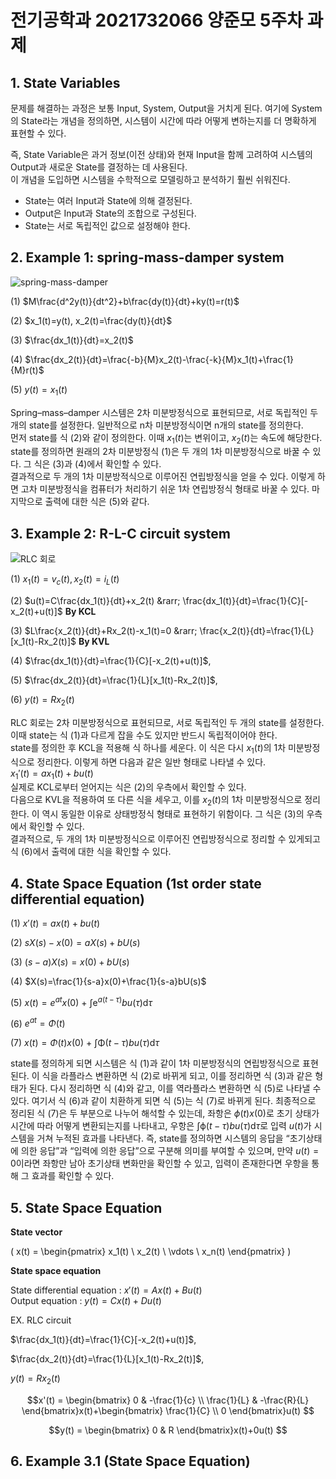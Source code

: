 # 전기공학과 2021732066 양준모 5주차 과제  
## 1. State Variables  
문제를 해결하는 과정은 보통 Input, System, Output을 거치게 된다. 여기에 System의 State라는 개념을 정의하면, 시스템이 시간에 따라 어떻게 변하는지를 더 명확하게 표현할 수 있다.  
  
즉, State Variable은 과거 정보(이전 상태)와 현재 Input을 함께 고려하여 시스템의 Output과 새로운 State를 결정하는 데 사용된다.  
이 개념을 도입하면 시스템을 수학적으로 모델링하고 분석하기 훨씬 쉬워진다.  
- State는 여러 Input과 State에 의해 결정된다.  
- Output은 Input과 State의 조합으로 구성된다.  
- State는 서로 독립적인 값으로 설정해야 한다.  
  

## 2. Example 1: spring-mass-damper system  
![spring-mass-damper](https://drive.google.com/uc?id=1eBS-bpgIs0NFTZRPJ4jeGwl1ImEhJLjy)  
  
(1) $M\frac{d^2y(t)}{dt^2}+b\frac{dy(t)}{dt}+ky(t)=r(t)$  
  
(2) $x_1(t)=y(t), x_2(t)=\frac{dy(t)}{dt}$
  
(3) $\frac{dx_1(t)}{dt}=x_2(t)$  
  
(4) $\frac{dx_2(t)}{dt}=\frac{-b}{M}x_2(t)-\frac{-k}{M}x_1(t)+\frac{1}{M}r(t)$ 
  
(5) $y(t)=x_1(t)$  
  
Spring–mass–damper 시스템은 2차 미분방정식으로 표현되므로, 서로 독립적인 두 개의 state를 설정한다. 일반적으로 n차 미분방정식이면 n개의 state를 정의한다.  
먼저 state를 식 (2)와 같이 정의한다. 이때 $x_1(t)$는 변위이고, $x_2(t)$는 속도에 해당한다.  
state를 정의하면 원래의 2차 미분방정식 (1)은 두 개의 1차 미분방정식으로 바꿀 수 있다. 그 식은 (3)과 (4)에서 확인할 수 있다.  
결과적으로 두 개의 1차 미분방적식으로 이루어진 연립방정식을 얻을 수 있다. 이렇게 하면 고차 미분방정식을 컴퓨터가 처리하기 쉬운 1차 연립방정식 형태로 바꿀 수 있다. 마지막으로 출력에 대한 식은 (5)와 같다.  
  
## 3. Example 2: R-L-C circuit system  
![RLC 회로](https://drive.google.com/uc?id=1O8A6dEUWiXf7Kmyx3uaxxJDDp5iMdhEV)  
  
(1) $x_1(t)=v_c(t), x_2(t)=i_L(t)$  
  
(2) $u(t)=C\frac{dx_1(t)}{dt}+x_2(t) &rarr; \frac{dx_1(t)}{dt}=\frac{1}{C}[-x_2(t)+u(t)]$ **By KCL**  
  
(3) $L\frac{x_2(t)}{dt}+Rx_2(t)-x_1(t)=0 &rarr; \frac{x_2(t)}{dt}=\frac{1}{L}[x_1(t)-Rx_2(t)]$ **By KVL**  
  
(4) $\frac{dx_1(t)}{dt}=\frac{1}{C}[-x_2(t)+u(t)]$,  
  
(5) $\frac{dx_2(t)}{dt}=\frac{1}{L}[x_1(t)-Rx_2(t)]$,  
  
(6) $y(t)=Rx_2(t)$  
  
RLC 회로는 2차 미분방정식으로 표현되므로, 서로 독립적인 두 개의 state를 설정한다. 이때 state는 식 (1)과 다르게 잡을 수도 있지만 반드시 독립적이어야 한다.  
state를 정의한 후 KCL을 적용해 식 하나를 세운다. 이 식은 다시 $x_1(t)$의 1차 미분방정식으로 정리한다. 이렇게 하면 다음과 같은 일반 형태로 나타낼 수 있다.  
$x_1'(t)=ax_1(t)+bu(t)$  
실제로 KCL로부터 얻어지는 식은 (2)의 우측에서 확인할 수 있다.  
다음으로 KVL을 적용하여 또 다른 식을 세우고, 이를 $x_2(t)$의 1차 미분방정식으로 정리한다. 이 역시 동일한 이유로 상태방정식 형태로 표현하기 위함이다. 그 식은 (3)의 우측에서 확인할 수 있다.  
결과적으로, 두 개의 1차 미분방정식으로 이루어진 연립방정식으로 정리할 수 있게되고 식 (6)에서 출력에 대한 식을 확인할 수 있다.  
  
## 4. State Space Equation (1st order state differential equation)  
(1) $x'(t)=ax(t)+bu(t)$  
  
(2) $sX(s)-x(0)=aX(s)+bU(s)$  
  
(3) $(s-a)X(s)=x(0)+bU(s)$  
  
(4) $X(s)=\frac{1}{s-a}x(0)+\frac{1}{s-a}bU(s)$  
  
(5) $x(t)=e^{at}x(0)$ + $\int\mathrm{e}^{a(t-\tau)}bu(\tau)\mathrm{d}\tau$  
  
(6) $e^{at}=\Phi(t)$  
  
(7) $x(t)=\Phi(t)x(0)$ + $\int\mathrm\Phi(t-\tau)bu(\tau)\mathrm{d}\tau$  
  
state를 정의하게 되면 시스템은 식 (1)과 같이 1차 미분방정식의 연립방정식으로 표현된다. 이 식을 라플라스 변환하면 식 (2)로 바뀌게 되고, 이를 정리하면 식 (3)과 같은 형태가 된다. 다시 정리하면 식 (4)와 같고, 이를 역라플라스 변환하면 식 (5)로 나타낼 수 있다. 여기서 식 (6)과 같이 치환하게 되면 식 (5)는 식 (7)로 바뀌게 된다. 최종적으로 정리된 식 (7)은 두 부분으로 나누어 해석할 수 있는데, 좌항은 $\phi(t)x(0)$로 초기 상태가 시간에 따라 어떻게 변환되는지를 나타내고, 우항은 $\int\mathrm\phi(t-\tau)bu(\tau)\mathrm{d}\tau$로 입력 $u(t)$가 시스템을 거쳐 누적된 효과를 나타낸다. 즉, state를 정의하면 시스템의 응답을 “초기상태에 의한 응답”과 “입력에 의한 응답”으로 구분해 의미를 부여할 수 있으며, 만약 $u(t)=0$이라면 좌항만 남아 초기상태 변화만을 확인할 수 있고, 입력이 존재한다면 우항을 통해 그 효과를 확인할 수 있다.  
  
## 5. State Space Equation  
**State vector**  

\(
x(t) = \begin{pmatrix}
x_1(t) \\
x_2(t) \\
\vdots \\
x_n(t)
\end{pmatrix}
\)  
  
**State space equation**  

State differential equation : $x'(t)=Ax(t)+Bu(t)$  
Output equation : $y(t)=Cx(t)+Du(t)$  
  
EX. RLC circuit  

$\frac{dx_1(t)}{dt}=\frac{1}{C}[-x_2(t)+u(t)]$,  
  
$\frac{dx_2(t)}{dt}=\frac{1}{L}[x_1(t)-Rx_2(t)]$,  
  
$y(t)=Rx_2(t)$  
  
  
$$x'(t) = \begin{bmatrix}
0 & -\frac{1}{c} \\
\frac{1}{L} & -\frac{R}{L}
\end{bmatrix}x(t)+\begin{bmatrix}
\frac{1}{C} \\
0
\end{bmatrix}u(t)
$$  
  
$$y(t) = \begin{bmatrix}
0 & R
\end{bmatrix}x(t)+0u(t)
$$


## 6. Example 3.1 (State Space Equation)








